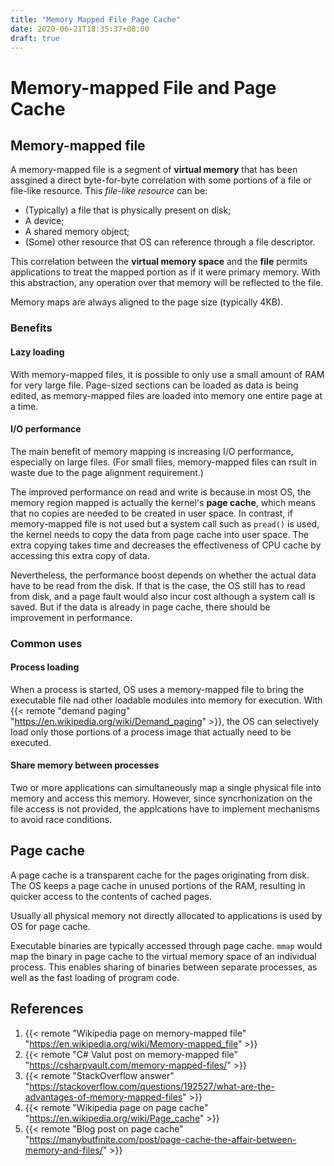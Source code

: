```yaml
---
title: "Memory Mapped File Page Cache"
date: 2020-06-21T18:35:37+08:00
draft: true
---
```


# Memory-mapped File and Page Cache

## Memory-mapped file

A memory-mapped file is a segment of **virtual memory** that has been assgined a direct byte-for-byte correlation with some portions of a file or file-like resource. This _file-like resource_ can be:

- (Typically) a file that is physically present on disk;
- A device;
- A shared memory object;
- (Some) other resource that OS can reference through a file descriptor.

This correlation between the **virtual memory space** and the **file** permits applications to treat the mapped portion as if it were primary memory. With this abstraction, any operation over that memory will be reflected to the file.

Memory maps are always aligned to the page size (typically 4KB).

### Benefits

#### Lazy loading

With memory-mapped files, it is possible to only use a small amount of RAM for very large file. Page-sized sections can be loaded as data is being edited, as memory-mapped files are loaded into memory one entire page at a time.

#### I/O performance

The main benefit of memory mapping is increasing I/O performance, especially on large files. (For small files, memory-mapped files can rsult in waste due to the page alignment requirement.)

The improved performance on read and write is because in most OS, the memory region mapped is actually the kernel's **page cache**, which means that no copies are needed to be created in user space. In contrast, if memory-mapped file is not used but a system call such as `pread()` is used, the kernel needs to copy the data from page cache into user space. The extra copying takes time and decreases the effectiveness of CPU cache by accessing this extra copy of data. 

Nevertheless, the performance boost depends on whether the actual data have to be read from the disk. If that is the case, the OS still has to read from disk, and a page fault would also incur cost although a system call is saved. But if the data is already in page cache, there should be improvement in performance.

### Common uses

#### Process loading

When a process is started, OS uses a memory-mapped file to bring the executable file nad other loadable modules into memory for execution. With {{< remote "demand paging" "https://en.wikipedia.org/wiki/Demand_paging" >}}, the OS can selectively load only those portions of a process image that actually need to be executed.

#### Share memory between processes

Two or more applications can simultaneously map a single physical file into memory and access this memory. However, since syncrhonization on the file access is not provided, the applcations have to implement mechanisms to avoid race conditions.


## Page cache

A page cache is a transparent cache for the pages originating from disk. The OS keeps a page cache in unused portions of the RAM, resulting in quicker access to the contents of cached pages.

Usually all physical memory not directly allocated to applications is used by OS for page cache.

Executable binaries are typically accessed through page cache. `mmap` would map the binary in page cache to the virtual memory space of an individual process. This enables sharing of binaries between separate processes, as well as the fast loading of program code.


## References

1. {{< remote "Wikipedia page on memory-mapped file" "https://en.wikipedia.org/wiki/Memory-mapped_file" >}}
2. {{< remote "C# Valut post on memory-mapped file" "https://csharpvault.com/memory-mapped-files/" >}}
3. {{< remote "StackOverflow answer" "https://stackoverflow.com/questions/192527/what-are-the-advantages-of-memory-mapped-files" >}}
4. {{< remote "Wikipedia page on page cache" "https://en.wikipedia.org/wiki/Page_cache" >}}
5. {{< remote "Blog post on page cache" "https://manybutfinite.com/post/page-cache-the-affair-between-memory-and-files/" >}}
